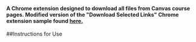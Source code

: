 #### A Chrome extension designed to download all files from Canvas course pages. Modified version of the "Download Selected Links" Chrome extension sample found [here.](https://developer.chrome.com/extensions/samples#search:downloads)

##Instructions for Use
